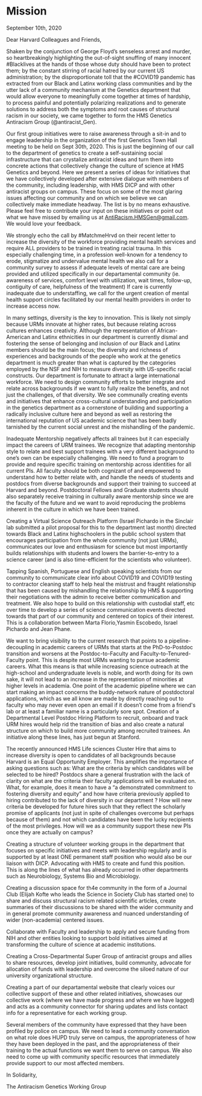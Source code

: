 # Mission
September 10th, 2020 

Dear Harvard Colleagues and Friends,

Shaken by the conjunction of George Floyd’s senseless arrest and murder, so heartbreakingly highlighting the out-of-sight snuffing of many innocent #Blacklives at the hands of those whose duty should have been to protect them; by the constant stirring of racial hatred by our current US administration; by the disproportionate toll that the #COVID19 pandemic has extracted from our Black and Latinx working class communities and by the utter lack of a community mechanism at the Genetics department that would allow everyone to meaningfully come together at times of hardship, to process painful and potentially polarizing realizations and to generate solutions to address both the symptoms and root causes of structural racism in our society, we came together to form the HMS Genetics Antiracism Group (@antiracist_Gen).
 
Our first group initiatives were to raise awareness through a sit-in and to engage leadership in the organization of the first Genetics Town Hall meeting to be held on Sept 30th, 2020. This is just the beginning of our call to the department of genetics to create a self-sustaining social infrastructure that can crystalize antiracist ideas and turn them into concrete actions that collectively change the culture of science at HMS Genetics and beyond. Here we present a series of ideas for initiatives that we have collectively developed after extensive dialogue with members of the community, including leadership, with HMS DICP and with other antiracist groups on campus. These focus on some of the most glaring issues affecting our community and on which we believe we can collectively make immediate headway. The list is by no means exhaustive. Please feel free to contribute your input on these initiatives or point out what we have missed by emailing us at AntiRacism.HMSGen@gmail.com. We would love your feedback.


We strongly echo the call by #MatchmeHrvd on their recent letter to increase the diversity of the workforce providing mental health services and require ALL providers to be trained in treating racial trauma. In this especially challenging time, in a profession well-known for a tendency to erode, stigmatize and undervalue mental health we also call for a community survey to assess if adequate levels of mental care are being provided and utilized specifically in our departamental community (ie. awareness of services, comfort level with utilization, wait times, follow-up, contiguity of care, helpfulness of the treatment) If care is currently inadequate due to understaffing, we call for the urgent creation of mental health support circles facilitated by our mental health providers in order to increase access now. 

In many settings, diversity is the key to innovation. This is likely not simply because URMs innovate at higher rates, but because relating across cultures enhances creativity. Although the representation of African-American and Latinx ethnicities in our department is currently dismal and fostering the sense of belonging and inclusion of our Black and Latinx members should be the main focus; the diversity and richness of experiences and backgrounds of the people who work at the genetics department is much greater than what is captured by the categories employed by the NSF and NIH to measure diversity with US-specific racial constructs. Our department is fortunate to attract a large international workforce. We need to design community efforts to better integrate and relate across backgrounds if we want to fully realize the benefits,  and not just the challenges, of that diversity. We see communally creating events and initiatives that enhance cross-cultural understanding and participation in the genetics department as a cornerstone of building and supporting a radically inclusive culture here and beyond as well as restoring the international reputation of US academic science that has been badly tarnished by the current social unrest and the mishandling of the pandemic.

Inadequate Mentorship negatively affects all trainees but it can especially impact the careers of URM trainees. We recognize that adapting mentorship style to relate and best support trainees with a very different background to one’s own can be especially challenging. We need to fund a program to provide and require specific training on mentorship across identities  for all current PIs. All faculty should be both cognizant of and empowered to understand how to better relate with, and handle the needs of students and postdocs from diverse backgrounds and support their training to succeed at Harvard and beyond. Postdoctoral Fellows and Graduate students should also separately receive training in culturally aware mentorship since we are the faculty of the future and we want to avoid reproducing the problems inherent in the culture in which we have been trained.  

Creating a Virtual Science Outreach Platform  (Israel Pichardo in the Sinclair lab submitted a pilot proposal for this to the department last month) directed towards Black and Latinx highschoolers in the public school system that encourages participation from the whole community (not just URMs), communicates our love and enthusiasm for science but most importantly builds relationships with students and lowers the barrier-to-entry to a science career (and is also time-efficient for the scientists who volunteer).
 
Tapping Spanish, Portuguese and English speaking scientists from our community to communicate clear info about COVID19 and COVID19 testing to contractor cleaning staff to help heal the mistrust and fraught relationship that has been caused by mishandling the relationship by HMS  & supporting their negotiations with the admin to receive better communication and treatment. We also hope to build on this relationship with custodial staff, etc over time to develop a series of science communication events directed towards that part of our community and centered on topics of their interest. This is a collaboration between Marta Florio,Yasmin Escobedo, Israel Pichardo and Jean Phane. 

We want to bring visibility to the current research that points to a pipeline-decoupling in academic careers of URMs that starts at the PhD-to-Postdoc transition and worsens at the Postdoc-to-Faculty and Faculty-to-Tenured-Faculty point. This is despite most URMs wanting to pursue academic careers. What this means is that while increasing science outreach at the high-school and undergraduate levels is noble, and worth doing for its own sake, it will not lead to an increase in the representation of minorities at higher levels in academia.  One point of the academic pipeline where we can start making an impact concerns the buddy-network nature of postdoctoral applications, which as we all know are made by directly reaching out to faculty who may never even open an email if it doesn’t come from a friend's lab or at least a familiar name is a particularly sore spot. Creation of a Departmental Level Postdoc Hiring Platform to recruit, onboard and track URM hires would help rid the transition of bias and also create a natural structure on which to build more community among recruited trainees. An initiative along these lines, has just begun at Stanford.

The recently announced HMS Life sciences Cluster Hire that aims to increase diversity is open to candidates of all backgrounds because Harvard is an Equal Opportunity Employer. This amplifies the importance of asking questions such as: What are the criteria by which candidates will be selected to be hired? Postdocs share a general frustration with the lack of clarity on what are the criteria their faculty applications will be evaluated on. What, for example, does it mean to have a “a demonstrated commitment to fostering diversity and equity” and how have criteria previously applied to hiring contributed to the lack of diversity in our department ? How will new criteria be developed for future hires such that they reflect the scholarly promise of applicants (not just in spite of challenges overcome but perhaps because of them) and not which candidates have been the lucky recipients of the most privileges. How will we as a community support these new PIs once they are actually on campus?


Creating a structure of volunteer working groups in the department that focuses on specific initiatives and meets with leadership regularly and is supported by at least ONE permanent staff position who would also be our liaison with DICP. Advocating with HMS to create and fund this position. This is along the lines of what has already occurred in other departments such as Neurobiology, Systems Bio and Microbiology.


Creating a discussion space for th4e community in the form of a Journal Club (Elijah Kofte who leads the Science in Society Club has started one) to share and discuss structural racism related scientific articles, create summaries of their discussions to be shared with the wider community and in general promote community awareness and nuanced understanding of wider (non-academia) centered issues.

Collaborate with Faculty and leadership to apply and secure funding from NIH and other entities looking to support bold initiatives aimed at transforming the culture of science at academic institutions.


Creating a Cross-Departmental Super Group of antiracist groups and allies to share resources, develop joint initiatives, build community, advocate for allocation of funds with leadership and overcome the siloed nature of our university organizational structure.

Creating a part of our departamental website that clearly voices our collective support of these and other related initiatives, showcases our collective work (where we have made progress and where we have lagged) and acts as a community connector for sharing updates and lists contact info for a representative for each working group.

Several members of the community have expressed that they have been profiled by police on campus. We need to lead a community conversation on what role does HUPD truly serve on campus, the appropriateness of how they have been deployed in the past, and the appropriateness of their training to the actual functions we want them to serve on campus. We also need to come up with community specific resources that immediately provide support to our most affected members.

In Solidarity,

The Antiracism Genetics Working Group
